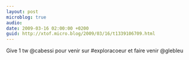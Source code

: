 ```yaml
---
layout: post
microblog: true
audio: 
date: 2009-03-16 02:00:00 +0200
guid: http://xtof.micro.blog/2009/03/16/t1339106709.html
---
```

Give 1 tw @cabessi pour venir sur #exploracoeur et faire venir @glebleu

